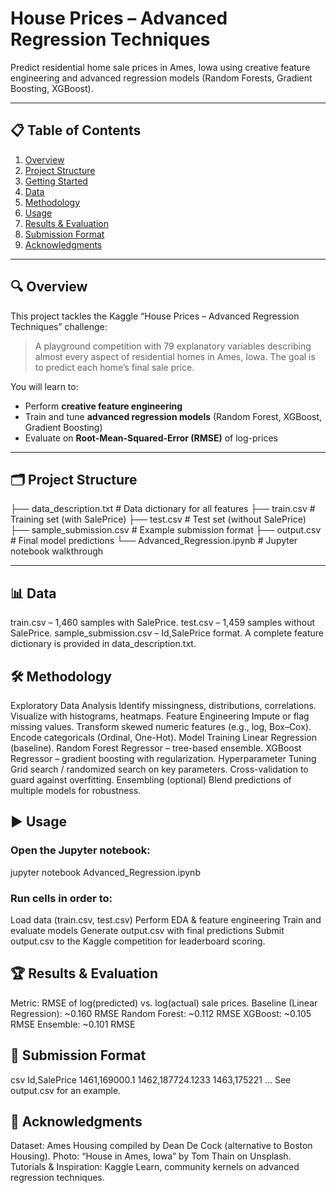 # House Prices – Advanced Regression Techniques

Predict residential home sale prices in Ames, Iowa using creative feature engineering and advanced regression models (Random Forests, Gradient Boosting, XGBoost).

---

## 📋 Table of Contents

1. [Overview](#overview)  
2. [Project Structure](#project-structure)  
3. [Getting Started](#getting-started)  
4. [Data](#data)  
5. [Methodology](#methodology)  
6. [Usage](#usage)  
7. [Results & Evaluation](#results--evaluation)  
8. [Submission Format](#submission-format)  
9. [Acknowledgments](#acknowledgments)  

---

## 🔍 Overview

This project tackles the Kaggle “House Prices – Advanced Regression Techniques” challenge:

> A playground competition with 79 explanatory variables describing almost every aspect of residential homes in Ames, Iowa. The goal is to predict each home’s final sale price.  

You will learn to:

- Perform **creative feature engineering**  
- Train and tune **advanced regression models** (Random Forest, XGBoost, Gradient Boosting)  
- Evaluate on **Root-Mean-Squared-Error (RMSE)** of log-prices  

---

## 🗂 Project Structure
├── data_description.txt # Data dictionary for all features
├── train.csv # Training set (with SalePrice)
├── test.csv # Test set (without SalePrice)
├── sample_submission.csv # Example submission format
├── output.csv # Final model predictions
└── Advanced_Regression.ipynb # Jupyter notebook walkthrough


---

## 📊 Data
train.csv – 1,460 samples with SalePrice.
test.csv – 1,459 samples without SalePrice.
sample_submission.csv – Id,SalePrice format.
A complete feature dictionary is provided in data_description.txt.

## 🛠 Methodology
Exploratory Data Analysis
Identify missingness, distributions, correlations.
Visualize with histograms, heatmaps.
Feature Engineering
Impute or flag missing values.
Transform skewed numeric features (e.g., log, Box–Cox).
Encode categoricals (Ordinal, One-Hot).
Model Training
Linear Regression (baseline).
Random Forest Regressor – tree-based ensemble.
XGBoost Regressor – gradient boosting with regularization.
Hyperparameter Tuning
Grid search / randomized search on key parameters.
Cross-validation to guard against overfitting.
Ensembling (optional)
Blend predictions of multiple models for robustness.

## ▶️ Usage
### Open the Jupyter notebook:
jupyter notebook Advanced_Regression.ipynb

### Run cells in order to:
Load data (train.csv, test.csv)
Perform EDA & feature engineering
Train and evaluate models
Generate output.csv with final predictions
Submit output.csv to the Kaggle competition for leaderboard scoring.

## 🏆 Results & Evaluation
Metric: RMSE of log(predicted) vs. log(actual) sale prices.
Baseline (Linear Regression): ~0.160 RMSE
Random Forest: ~0.112 RMSE
XGBoost: ~0.105 RMSE
Ensemble: ~0.101 RMSE

## 📂 Submission Format
csv
Id,SalePrice
1461,169000.1
1462,187724.1233
1463,175221
…
See output.csv for an example.

## 🙏 Acknowledgments
Dataset: Ames Housing compiled by Dean De Cock (alternative to Boston Housing).
Photo: “House in Ames, Iowa” by Tom Thain on Unsplash.
Tutorials & Inspiration: Kaggle Learn, community kernels on advanced regression techniques.
